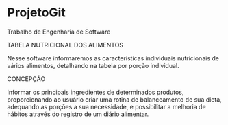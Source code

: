 # ProjetoGit
Trabalho de Engenharia de Software

TABELA NUTRICIONAL DOS ALIMENTOS

Nesse software informaremos as características individuais nutricionais de vários alimentos, detalhando na tabela por 
porção individual. 

CONCEPÇÃO 

Informar os principais ingredientes de determinados produtos, proporcionando ao 
usuário criar uma rotina de balanceamento de sua dieta, adequando as porções a sua necessidade, e possibilitar a 
melhoria de hábitos através do registro de um diário alimentar.
